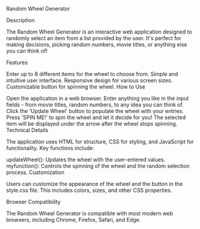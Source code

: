 Random Wheel Generator

Description

The Random Wheel Generator is an interactive web application designed to randomly select an item from a list provided by the user. It's perfect for making decisions, picking random numbers, movie titles, or anything else you can think of!

Features

Enter up to 8 different items for the wheel to choose from.
Simple and intuitive user interface.
Responsive design for various screen sizes.
Customizable button for spinning the wheel.
How to Use

Open the application in a web browser.
Enter anything you like in the input fields - from movie titles, random numbers, to any idea you can think of.
Click the 'Update Wheel' button to populate the wheel with your entries.
Press 'SPIN ME!' to spin the wheel and let it decide for you!
The selected item will be displayed under the arrow after the wheel stops spinning.
Technical Details

The application uses HTML for structure, CSS for styling, and JavaScript for functionality. Key functions include:

updateWheel(): Updates the wheel with the user-entered values.
myfunction(): Controls the spinning of the wheel and the random selection process.
Customization

Users can customize the appearance of the wheel and the button in the style.css file. This includes colors, sizes, and other CSS properties.

Browser Compatibility

The Random Wheel Generator is compatible with most modern web browsers, including Chrome, Firefox, Safari, and Edge.